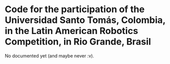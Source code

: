 # Code for the participation of the Universidad Santo Tomás, Colombia, in the Latin American Robotics Competition, in Rio Grande, Brasil

No documented yet (and maybe never :v).
